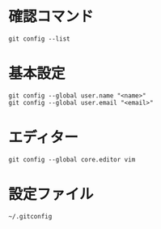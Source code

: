 # 確認コマンド
```
git config --list
```

# 基本設定
``` 
git config --global user.name "<name>"
git config --global user.email "<email>"
```

# エディター
```
git config --global core.editor vim
```

# 設定ファイル
```
~/.gitconfig
```
